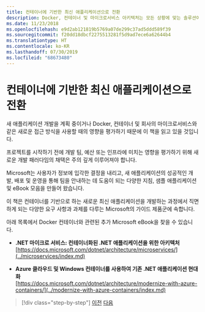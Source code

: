 ```yaml
---
title: 컨테이너에 기반한 최신 애플리케이션으로 전환
description: Docker, 컨테이너 및 마이크로서비스 아키텍처는 모든 상황에 맞는 솔루션이 아닙니다. 여기서 결정하는 데 도움이 되는 일부 참조를 찾을 수 있습니다.
ms.date: 11/23/2018
ms.openlocfilehash: e9d2ab121819b5769a07de299c37ad5ddd589f39
ms.sourcegitcommit: f20dd18dbcf2275513281f5d9ad7ece6a62644b4
ms.translationtype: HT
ms.contentlocale: ko-KR
ms.lasthandoff: 07/30/2019
ms.locfileid: "68673480"
---
```

# <a name="road-to-modern-applications-based-on-containers"></a>컨테이너에 기반한 최신 애플리케이션으로 전환

새 애플리케이션 개발을 계획 중이거나 Docker, 컨테이너 및 회사의 마이크로서비스와 같은 새로운 접근 방식을 사용할 때의 영향을 평가하기 때문에 이 책을 읽고 있을 것입니다.

프로젝트를 시작하기 전에 개발 팀, 예산 또는 인프라에 미치는 영향을 평가하기 위해 새로운 개발 패러다임의 채택은 주의 깊게 이루어져야 합니다.

Microsoft는 사용자가 정보에 입각한 결정을 내리고, 새 애플리케이션의 성공적인 개발, 배포 및 운영을 통해 팀을 안내하는 데 도움이 되는 다양한 지침, 샘플 애플리케이션 및 eBook 모음을 만들어 왔습니다.

이 책은 컨테이너를 기반으로 하는 새로운 최신 애플리케이션을 개발하는 과정에서 직면하게 되는 다양한 요구 사항과 과제를 다루는 Microsoft의 가이드 제품군에 속합니다.

아래 목록에서 Docker 컨테이너와 관련된 추가 Microsoft eBook을 찾을 수 있습니다.

- **.NET 마이크로 서비스: 컨테이너화된 .NET 애플리케이션을 위한 아키텍처** \
  [https://docs.microsoft.com/dotnet/architecture/microservices/](../microservices/index.md)

- **Azure 클라우드 및 Windows 컨테이너를 사용하여 기존 .NET 애플리케이션 현대화** \
  [https://docs.microsoft.com/dotnet/architecture/modernize-with-azure-containers/](../modernize-with-azure-containers/index.md)

>[!div class="step-by-step"]
>[이전](docker-containers-images-and-registries.md)
>[다음](docker-application-lifecycle/index.md)
